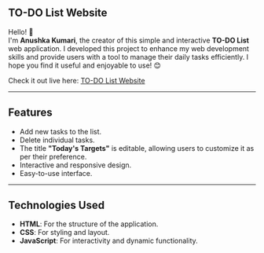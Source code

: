 ## TO-DO List Website 

Hello! 👋  
I'm **Anushka Kumari**, the creator of this simple and interactive **TO-DO List** web application. I developed this project to enhance my web development skills and provide users with a tool to manage their daily tasks efficiently. I hope you find it useful and enjoyable to use! 😊  

Check it out live here: [TO-DO List Website](https://alexaverse.github.io/TO-DO-List/)

---

## Features
- Add new tasks to the list.
- Delete individual tasks.
- The title **"Today's Targets"** is editable, allowing users to customize it as per their preference.
- Interactive and responsive design.
- Easy-to-use interface.

---

## Technologies Used
- **HTML**: For the structure of the application.
- **CSS**: For styling and layout.
- **JavaScript**: For interactivity and dynamic functionality.




